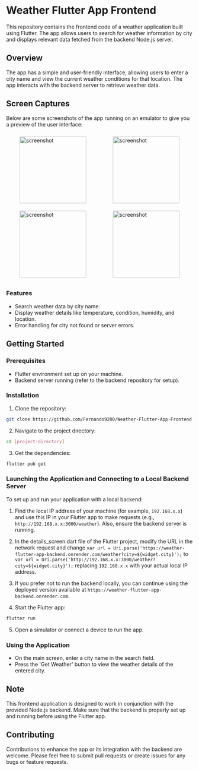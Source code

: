 # Weather Flutter App Frontend

This repository contains the frontend code of a weather application built using Flutter. The app allows users to search for weather information by city and displays relevant data fetched from the backend Node.js server.

## Overview

The app has a simple and user-friendly interface, allowing users to enter a city name and view the current weather conditions for that location. The app interacts with the backend server to retrieve weather data.

## Screen Captures
Below are some screenshots of the app running on an emulator to give you a preview of the user interface:  
<div style="display: flex; justify-content: space-around; flex-wrap: wrap;">
    <img src="https://github.com/user-attachments/assets/4eb7a4d4-9797-4275-ac87-46316c086897" alt="screenshot" width="180px" style="margin: 10px;">
    <img src="https://github.com/user-attachments/assets/057f69ec-9ef3-4e05-8b13-11a64d62ad9a" alt="screenshot" width="180px" style="margin: 10px;">
    <img src="https://github.com/user-attachments/assets/5a5f7168-a3f5-445d-b774-8fd8895dc2a3" alt="screenshot" width="180px" style="margin: 10px;">
    <img src="https://github.com/user-attachments/assets/aa7cb484-12a9-4edb-bbcd-3c14a40d6554" alt="screenshot" width="180px" style="margin: 10px;">
</div>




### Features

- Search weather data by city name.
- Display weather details like temperature, condition, humidity, and location.
- Error handling for city not found or server errors.

## Getting Started

### Prerequisites

- Flutter environment set up on your machine.
- Backend server running (refer to the backend repository for setup).

### Installation

1. Clone the repository:
```bash
git clone https://github.com/Fernando9200/Weather-Flutter-App-Frontend.git
```
2. Navigate to the project directory:
```bash
cd [project-directory]
```
3. Get the dependencies:
```bash
flutter pub get
```
### Launching the Application and Connecting to a Local Backend Server

To set up and run your application with a local backend:

1. Find the local IP address of your machine (for example, `192.168.x.x`) and use this IP in your Flutter app to make requests (e.g., `http://192.168.x.x:3000/weather`). Also, ensure the backend server is running.

2. In the details_screen.dart file of the Flutter project, modify the URL in the network request and change `var url = Uri.parse('https://weather-flutter-app-backend.onrender.com/weather?city=${widget.city}');` to `var url = Uri.parse('http://192.168.x.x:3000/weather?city=${widget.city}');` replacing `192.168.x.x` with your actual local IP address.

3. If you prefer not to run the backend locally, you can continue using the deployed version available at `https://weather-flutter-app-backend.onrender.com`.

4. Start the Flutter app:
```bash
flutter run
```
5. Open a simulator or connect a device to run the app.

### Using the Application

- On the main screen, enter a city name in the search field.
- Press the 'Get Weather' button to view the weather details of the entered city.

## Note

This frontend application is designed to work in conjunction with the provided Node.js backend. Make sure that the backend is properly set up and running before using the Flutter app.

## Contributing

Contributions to enhance the app or its integration with the backend are welcome. Please feel free to submit pull requests or create issues for any bugs or feature requests.
